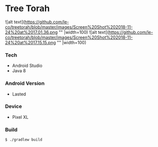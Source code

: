# Tree Torah

![alt text](https://github.com/le-co/treetorah/blob/master/images/Screen%20Shot%202018-11-24%20at%2017.01.36.png "" |width=100)
![alt text](https://github.com/le-co/treetorah/blob/master/images/Screen%20Shot%202018-11-24%20at%2017.15.15.png "" |width=100)

### Tech

- Android Studio
- Java 8

### Android Version

- Lasted

### Device

- Pixel XL

### Build

```bash
$ ./gradlew build
```

